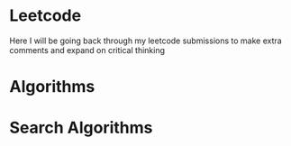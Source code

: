 <h1>Leetcode</h1>
<p>Here I will be going back through my leetcode submissions to make extra comments and expand on critical thinking</p>

<h1>Algorithms</h1>


<h1>Search Algorithms</h1>
